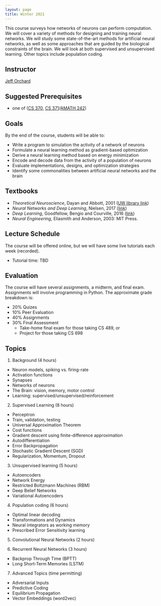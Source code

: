```yaml
---
layout: page
title: Winter 2021
---
```


This course surveys how networks of neurons can perform computation. We will cover a variety of methods for designing and training neural networks. We will study some state-of-the-art methods for artificial neural networks, as well as some approaches that are guided by the biological constraints of the brain. We will look at both supervised and unsupervised learning. Other topics include population coding.

## Instructor
[Jeff Orchard](http://cs.uwaterloo.ca/~jorchard)

## Suggested Prerequisites
- one of ([CS 370](http://www.ucalendar.uwaterloo.ca/1920/COURSE/course-CS.html#CS370), [CS 371](http://www.ucalendar.uwaterloo.ca/1920/COURSE/course-CS.html#CS371)/[AMATH 242](http://www.ucalendar.uwaterloo.ca/1920/COURSE/course-AMATH.html#AMATH242))

## Goals
By the end of the course, students will be able to:
- Write a program to simulation the activity of a network of neurons
- Formulate a neural learning method as gradient-based optimization
- Derive a neural learning method based on energy minimization
- Encode and decode data from the activity of a population of neurons
- Evaluate implementations, designs, and optimization strategies
- Identify some commonalities between artificial neural networks and the brain

## Textbooks
- *Theoretical Neuroscience*, Dayan and Abbott, 2001 ([UW library link](http://books.scholarsportal.info.proxy.lib.uwaterloo.ca/viewdoc.html?id=/ebooks/ebooks2/pda/2011-12-01/1/11936.9780262041997))
- *Neural Networks and Deep Learning*, Nielsen, 2017 ([link](http://neuralnetworksanddeeplearning.com/index.html))
- *Deep Learning*, Goodfellow, Bengio and Courville, 2016 ([link](http://www.deeplearningbook.org/))
- *Neural Engineering*, Eliasmith and Anderson, 2003: MIT Press.

## Lecture Schedule
The course will be offered online, but we will have some live tutorials each week (recorded).
- Tutorial time: TBD

## Evaluation
The course will have several assignments, a midterm, and final exam. Assignments will involve programming in Python. The approximate grade breakdown is:
- 20% Quizes
- 10% Peer Evaluation
- 40% Assignments
- 30% Final Assessment
  - Take-home final exam for those taking CS 489, or
  - Project for those taking CS 698

## Topics

1. Background (4 hours)
- Neuron models, spiking vs. firing-rate
- Activation functions
- Synapses
- Networks of neurons
- The Brain: vision, memory, motor control
- Learning: supervised/unsupervised/reinforcement

2. Supervised Learning (8 hours)
- Perceptron
- Train, validation, testing
- Universal Approximation Theorem
- Cost functions
- Gradient descent using finite-difference approximation
- Autodifferentiation
- Error Backpropagation
- Stochastic Gradient Descent (SGD)
- Regularization, Momentum, Dropout

3. Unsupervised learning (5 hours)
- Autoencoders
- Network Energy
- Restricted Boltzmann Machines (RBM)
- Deep Belief Networks
- Variational Autoencoders

4. Population coding (6 hours)
- Optimal linear decoding
- Transformations and Dynamics
- Neural integrators as working memory
- Prescribed Error Sensitivity learning

5. Convolutional Neural Networks (2 hours)

6. Recurrent Neural Networks (3 hours)
- Backprop Through Time (BPTT)
- Long Short-Term Memories (LSTM)

7. Advanced Topics (time permitting)
- Adversarial Inputs
- Predictive Coding
- Equilibrium Propagation
- Vector Embeddings (word2vec)



